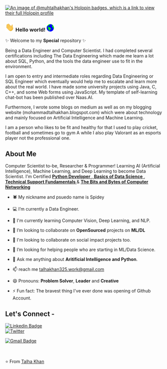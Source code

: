 [![An image of @muhtalhakhan's Holopin badges, which is a link to view their full Holopin profile](https://holopin.me/muhtalhakhan)](https://holopin.io/@muhtalhakhan)

### <img src="https://github.com/beliketalha/beliketalha/blob/main/Assets/Hi.gif" width="29px"> Hello world!&nbsp;<img src="https://github.com/beliketalha/beliketalha/blob/main/Assets/Earth.gif" width="24px"> 
✨ Welcome to my **Special** repository ✨

Being a Data Engineer and Computer Scientist. I had completed several certifications including The Data Engineering which made me learn a lot about SQL, Python, and the tools the data engineer use to fit in the environment.

I am open to entry and intermediate roles regarding Data Engineering or SQL Engineer which eventually would help me to escalate and learn more about the real world. I have made some university projects using Java, C, C++, and some Web forms using JavaScript. My template of self-learning chat-bot has been published over Naas.AI.

Furthermore, I wrote some blogs on medium as well as on my blogging website (mohammadtalhakhan.blogspot.com) which were about technology and mainly focused on Artificial Intelligence and Machine Learning.

I am a person who likes to be fit and healthy for that I used to play cricket, football and sometimes go to gym A while I also play Valorant as an esports player not the professional one.

## About Me

Computer Scientist to-be, Researcher & Programmer! Learning AI (Artificial Intelligence), Machine Learning, and Deep Learning to become Data Scientist. I'm Certified <a href="https://www.coursera.org/account/accomplishments/verify/2PMUNSZEDKKV" target="_blank"> <b>Python Developer</b> </a>,<a href="https://www.coursera.org/account/accomplishments/verify/AD9KVUHQSMSP" target="_blank"> <b>Basics of Data Science</b> </a>,<a href="https://www.coursera.org/account/accomplishments/verify/RYLK26HA3K8P" target="_blank"> <b>Technical Support Fundamentals
</b> </a> & <a href="https://www.coursera.org/account/accomplishments/verify/HYX3TZPGL58T" target="_blank"><b>The Bits and Bytes of Computer Networking</b> </a>

<!-- As a Learner of Artificial Intelligence, Machine Learning, and Deep Learning trying to 
Check out my <a href="https://mustafa-ali-mir.herokuapp.com/" target="_blank"> <b>Portfolio</b></a> -->

- 🕷️ My nickname and psuedo name is Spidey

- 💻 I’m currently a Data Engineer.

- 🌱 I'm currently learning Computer Vision, Deep Learning, and NLP.

- 🔭 I’m looking to collaborate on **OpenSourced** projects on **ML/DL**

- 👯 I'm looking to collaborate on social impact projects too.

- 🤔 I’m looking for helping people who are starting in ML/Data Science.

- 💬 Ask me anything about **Aritificial Intelligence and Python**.

- 📫 reach me talhakhan325.work@gmail.com

- 😄 Pronouns: **Problem Solver**, **Leader** and **Creative**

- ⚡ Fun fact: The bravest thing I've ever done was opening of Github Account.

 <!-- [![Talha's github stats](https://github-readme-stats.vercel.app/api?username=muhtalhakhan)](https://github.com/muhtalhakhan/github-readme-stats) -->

## Let's Connect -

[![Linkedin Badge](https://img.shields.io/badge/-muhtalhakhan-blue?style=flat-square&logo=Linkedin&logoColor=white&link=https://www.linkedin.com/in/muhtalhakhan/&label=Add%20%40Talha)](https://www.linkedin.com/in/muhtalhakhan/)   
[![Twitter](https://img.shields.io/twitter/url/https/twitter.com/muhtalhakhan.svg?style=social&label=Follow%20%40Talha)](https://twitter.com/muhtalhakhan)
<!-- [![Twitter Badge](https://img.shields.io/badge/-muhtalhakhan-03a57a?style=flat-square&labelColor=white&logo=Twitter&link=https://twitter.com/muhtalhakhan)](https://twitter.com/muhtalhakhan) -->
[![Gmail Badge](https://img.shields.io/badge/-talhakhan325.work@gmail.com-c14438?style=flat-square&logo=Gmail&logoColor=white&link=mailto:talhakhan325.work@gmail.com)](mailto:talhakhan325.work@gmail.com)

<br><br>
⭐ From [Talha Khan](https://github.com/muhtalhakhan)
